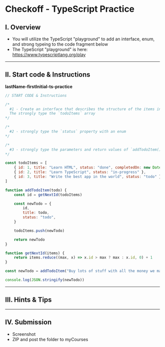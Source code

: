 # Checkoff - TypeScript Practice

## I. Overview
- You will utilize the TypeScript "playground" to add an interface, enum, and strong typeing to the code fragment below
- The TypeScript "playground" is here: https://www.typescriptlang.org/play

<hr>

## II. Start code & Instructions

**lastName-firstInitial-ts-practice**

```js
// START CODE & Instructions

/*
  #1 - Create an interface that describes the structure of the items in the `todoItems` array.
  The strongly type the `todoItems` array
*/

/*
  #2 - strongly type the `status` property with an enum
*/

/*
  #3 - strongly type the parameters and return values of `addTodoItem()` and `getNextId()`
*/

const todoItems = [
    { id: 1, title: "Learn HTML", status: "done", completedOn: new Date("2021-09-11") },
    { id: 2, title: "Learn TypeScript", status: "in-progress" },
    { id: 3, title: "Write the best app in the world", status: "todo" },
]

function addTodoItem(todo) {
    const id = getNextId(todoItems)

    const newTodo = {
        id,
        title: todo,
        status: "todo",
    }

    todoItems.push(newTodo)

    return newTodo
}

function getNextId(items) {
    return items.reduce((max, x) => x.id > max ? max : x.id, 0) + 1
}

const newTodo = addTodoItem("Buy lots of stuff with all the money we make from the app")

console.log(JSON.stringify(newTodo))
```

<hr>

## III. Hints & Tips

<hr>

## IV. Submission

- Screenshot
- ZIP and post the folder to myCourses

